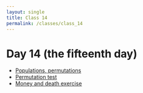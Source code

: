 ```yaml
---
layout: single
title: Class 14
permalink: /classes/class_14
---
```


# Day 14 (the fifteenth day)

* [Populations, permutations](../chapters/05/population_permutation)
* [Permutation test](../chapters/05/brexit_ages)
* [Money and death exercise](../chapters/exercises/money_and_death)
